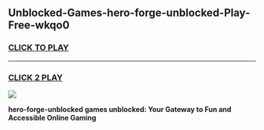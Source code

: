 
## Unblocked-Games-hero-forge-unblocked-Play-Free-wkqo0
<h3>
<a href="https://premium76.site?title=hero-forge-unblocked&ref=20M">CLICK TO PLAY</a></h3>
<hr>

<h3>
<a href="https://premium76.site?title=hero-forge-unblocked&ref=20M">CLICK 2 PLAY</a>
  
</h3>

<a href="https://premium76.site?title=hero-forge-unblocked&ref=19M"><img src="https://clearcache.store/games.png"></a>


**hero-forge-unblocked games unblocked: Your Gateway to Fun and Accessible Online Gaming**

